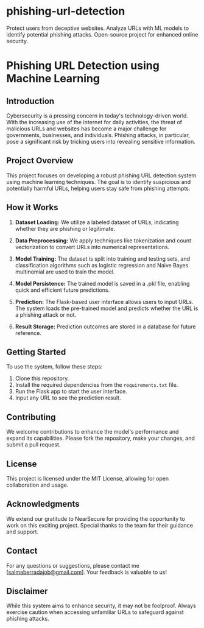 # phishing-url-detection
Protect users from deceptive websites. Analyze URLs with ML models to identify potential phishing attacks. Open-source project for enhanced online security.


# Phishing URL Detection using Machine Learning

## Introduction

Cybersecurity is a pressing concern in today's technology-driven world. With the increasing use of the internet for daily activities, the threat of malicious URLs and websites has become a major challenge for governments, businesses, and individuals. Phishing attacks, in particular, pose a significant risk by tricking users into revealing sensitive information.

## Project Overview

This project focuses on developing a robust phishing URL detection system using machine learning techniques. The goal is to identify suspicious and potentially harmful URLs, helping users stay safe from phishing attempts.

## How it Works

1. **Dataset Loading:** We utilize a labeled dataset of URLs, indicating whether they are phishing or legitimate.

2. **Data Preprocessing:** We apply techniques like tokenization and count vectorization to convert URLs into numerical representations.

3. **Model Training:** The dataset is split into training and testing sets, and classification algorithms such as logistic regression and Naive Bayes multinomial are used to train the model.

4. **Model Persistence:** The trained model is saved in a .pkl file, enabling quick and efficient future predictions.

5. **Prediction:** The Flask-based user interface allows users to input URLs. The system loads the pre-trained model and predicts whether the URL is a phishing attack or not.

6. **Result Storage:** Prediction outcomes are stored in a database for future reference.

## Getting Started

To use the system, follow these steps:
1. Clone this repository.
2. Install the required dependencies from the `requirements.txt` file.
3. Run the Flask app to start the user interface.
4. Input any URL to see the prediction result.

## Contributing

We welcome contributions to enhance the model's performance and expand its capabilities. Please fork the repository, make your changes, and submit a pull request.

## License

This project is licensed under the MIT License, allowing for open collaboration and usage.

## Acknowledgments

We extend our gratitude to NearSecure for providing the opportunity to work on this exciting project. Special thanks to the team for their guidance and support.

## Contact

For any questions or suggestions, please contact me [salmaberradajob@gmail.com]. Your feedback is valuable to us!

## Disclaimer

While this system aims to enhance security, it may not be foolproof. Always exercise caution when accessing unfamiliar URLs to safeguard against phishing attacks.
